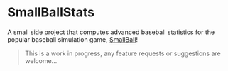 # SmallBallStats

A small side project that computes advanced baseball statistics for the popular baseball simulation game, [SmallBall](http://smallball.org)!

> This is a work in progress, any feature requests or suggestions are welcome...